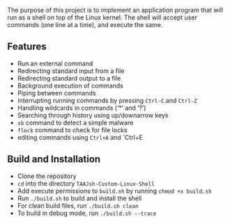 The purpose of this project is to implement an application program that will run as a shell on top of the Linux kernel. The shell will accept user commands (one line at a time), and execute the same.

## Features

- Run an external command
- Redirecting standard input from a file
- Redirecting standard output to a file
- Background execution of commands
- Piping between commands
- Interrupting running commands by pressing `Ctrl-C` and `Ctrl-Z`
- Handling wildcards in commands (‘\*’ and ‘?’)
- Searching through history using up/downarrow keys
- `sb` command to detect a simple malware
- `flock` command to check for file locks
- editing commands using `Ctrl+A` and `Ctrl+E

## Build and Installation

- Clone the repository
- `cd` into the directory `TAAJsh-Custom-Linux-Shell`
- Add execute permissions to `build.sh` by running `chmod +x build.sh`
- Run `./build.sh` to build and install the shell
- For clean build files, run `./build.sh clean`
- To build in debug mode, run `./build.sh --trace`

